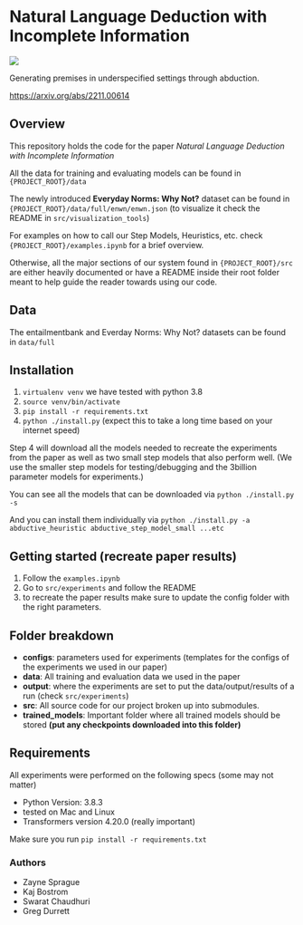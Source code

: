 # Natural Language Deduction with Incomplete Information


<image src="./images/overview.png"></image>

Generating premises in underspecified settings through abduction.

https://arxiv.org/abs/2211.00614

## Overview

This repository holds the code for the paper _Natural Language Deduction with Incomplete Information_

All the data for training and evaluating models can be found in `{PROJECT_ROOT}/data`

The newly introduced **Everyday Norms: Why Not?** dataset can be found in `{PROJECT_ROOT}/data/full/enwn/enwn.json`
(to visualize it check the README in `src/visualization_tools`)

For examples on how to call our Step Models, Heuristics, etc. check `{PROJECT_ROOT}/examples.ipynb` for a brief overview.

Otherwise, all the major sections of our system found in `{PROJECT_ROOT}/src` are either heavily documented or have a
README inside their root folder meant to help guide the reader towards using our code.

## Data

The entailmentbank and Everday Norms: Why Not? datasets can be found in `data/full`

## Installation

1. `virtualenv venv` we have tested with python 3.8
2. `source venv/bin/activate`
3. `pip install -r requirements.txt`
4. `python ./install.py` (expect this to take a long time based on your internet speed)

Step 4 will download all the models needed to recreate the experiments from the paper as well as two small step models
that also perform well.  (We use the smaller step models for testing/debugging and the 3billion parameter models for
experiments.)

You can see all the models that can be downloaded via
`python ./install.py -s` 

And you can install them individually via
`python ./install.py -a abductive_heuristic abductive_step_model_small ...etc`

## Getting started (recreate paper results)

1. Follow the `examples.ipynb`
2. Go to `src/experiments` and follow the README
3. to recreate the paper results make sure to update the config folder with the right parameters.


## Folder breakdown
- **configs**: parameters used for experiments (templates for the configs of the experiments we used in our paper)
- **data**: All training and evaluation data we used in the paper
- **output**: where the experiments are set to put the data/output/results of a run (check `src/experiments`)
- **src**: All source code for our project broken up into submodules.
- **trained_models**: Important folder where all trained models should be stored **(put any checkpoints downloaded into this folder)**

## Requirements
All experiments were performed on the following specs (some may not matter)

- Python Version: 3.8.3
- tested on Mac and Linux
- Transformers version 4.20.0 (really important)

Make sure you run `pip install -r requirements.txt`

### Authors
- Zayne Sprague
- Kaj Bostrom
- Swarat Chaudhuri
- Greg Durrett



